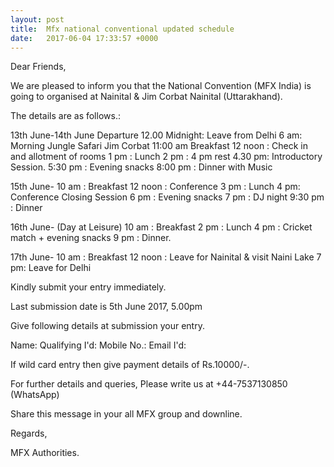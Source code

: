 ```yaml
---
layout: post
title:  Mfx national conventional updated schedule
date:   2017-06-04 17:33:57 +0000
---
```



Dear Friends,

We are pleased to inform you that the National Convention (MFX India) is going to organised at Nainital & Jim Corbat Nainital (Uttarakhand).

The details are as follows.:

13th June-14th June
Departure 12.00 Midnight: Leave from Delhi
6 am: Morning Jungle Safari Jim Corbat
11:00 am Breakfast
12 noon : Check in and allotment of rooms
1 pm : Lunch
2 pm : 4 pm rest
4.30 pm: Introductory Session.
5:30 pm : Evening snacks
8:00 pm : Dinner with Music

15th June-
10 am : Breakfast
12 noon : Conference 
3 pm : Lunch
4 pm: Conference Closing Session
6 pm : Evening snacks
7 pm : DJ night
9:30 pm : Dinner

16th June- (Day at Leisure)
10 am : Breakfast
2 pm : Lunch
4 pm : Cricket match + evening snacks
9 pm : Dinner.

17th June-
10 am : Breakfast 
12 noon : Leave for Nainital & visit Naini Lake
7 pm: Leave for Delhi

Kindly submit your entry immediately.

Last submission date is 5th June 2017, 5.00pm

Give following details at submission your entry.

Name: 
Qualifying I'd:
Mobile No.:
Email I'd:

If wild card entry then give payment details of Rs.10000/-.

For further details and queries, Please write us at +44-7537130850 (WhatsApp)

Share this message in your all MFX group and downline.

Regards,

MFX Authorities.
